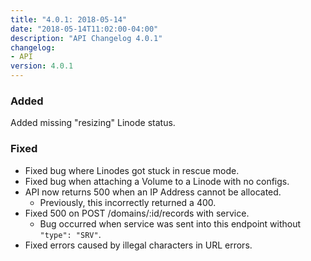 ```yaml
---
title: "4.0.1: 2018-05-14"
date: "2018-05-14T11:02:00-04:00"
description: "API Changelog 4.0.1"
changelog:
- API
version: 4.0.1
---
```

### Added

Added missing "resizing" Linode status.

### Fixed

* Fixed bug where Linodes got stuck in rescue mode.
* Fixed bug when attaching a Volume to a Linode with no configs.
* API now returns 500 when an IP Address cannot be allocated.
  * Previously, this incorrectly returned a 400.
* Fixed 500 on POST /domains/:id/records with service.
  * Bug occurred when service was sent into this endpoint without `"type": "SRV"`.
* Fixed errors caused by illegal characters in URL errors.
